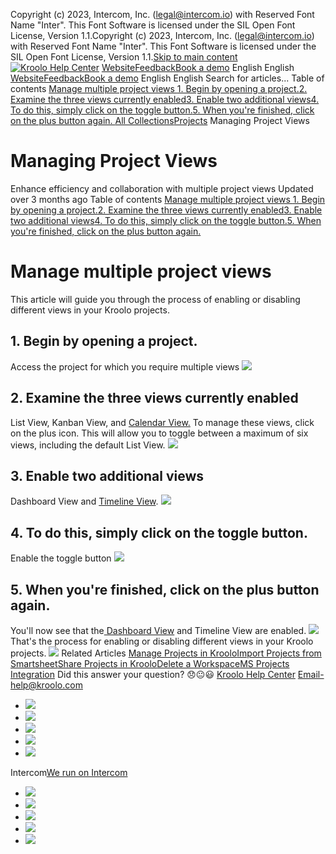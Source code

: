 Copyright (c) 2023, Intercom, Inc. (legal@intercom.io) with Reserved Font Name "Inter". This Font Software is licensed under the SIL Open Font License, Version 1.1.Copyright (c) 2023, Intercom, Inc. (legal@intercom.io) with Reserved Font Name "Inter". This Font Software is licensed under the SIL Open Font License, Version 1.1.[Skip to main content](https://help.kroolo.com/en/articles/10448112-managing-project-views#main-content)
[![Kroolo Help Center](https://downloads.intercomcdn.com/i/o/h4qkzypg/611116/ee699fbf23fef0f6d8d4f666d84c/37cdcedd14003d8fdcfdeda0a05c09cb)](https://help.kroolo.com/en/)
[Website](https://kroolo.com/)[Feedback](https://kroolo.featurebase.app/)[Book a demo](https://kroolo.com/book-demo)
English
English
[Website](https://kroolo.com/)[Feedback](https://kroolo.featurebase.app/)[Book a demo](https://kroolo.com/book-demo)
English
English
Search for articles...
Table of contents
[Manage multiple project views ](https://help.kroolo.com/en/articles/10448112-managing-project-views#h_d736d62cc1)[1. Begin by opening a project.](https://help.kroolo.com/en/articles/10448112-managing-project-views#h_3319ceceb4)[2. Examine the three views currently enabled](https://help.kroolo.com/en/articles/10448112-managing-project-views#h_6ddca762ef)[3. Enable two additional views](https://help.kroolo.com/en/articles/10448112-managing-project-views#h_b0fd7f3e6e)[4. To do this, simply click on the toggle button.](https://help.kroolo.com/en/articles/10448112-managing-project-views#h_4d976839e1)[5. When you're finished, click on the plus button again. ](https://help.kroolo.com/en/articles/10448112-managing-project-views#h_8c2d9ec1c9)
[All Collections](https://help.kroolo.com/en/)[Projects](https://help.kroolo.com/en/collections/9118210-projects)
Managing Project Views
# Managing Project Views
Enhance efficiency and collaboration with multiple project views
Updated over 3 months ago
Table of contents
[Manage multiple project views ](https://help.kroolo.com/en/articles/10448112-managing-project-views#h_d736d62cc1)[1. Begin by opening a project.](https://help.kroolo.com/en/articles/10448112-managing-project-views#h_3319ceceb4)[2. Examine the three views currently enabled](https://help.kroolo.com/en/articles/10448112-managing-project-views#h_6ddca762ef)[3. Enable two additional views](https://help.kroolo.com/en/articles/10448112-managing-project-views#h_b0fd7f3e6e)[4. To do this, simply click on the toggle button.](https://help.kroolo.com/en/articles/10448112-managing-project-views#h_4d976839e1)[5. When you're finished, click on the plus button again. ](https://help.kroolo.com/en/articles/10448112-managing-project-views#h_8c2d9ec1c9)
# Manage multiple project views 
This article will guide you through the process of enabling or disabling different views in your Kroolo projects.
## **1.** Begin by opening a project.
Access the project for which you require multiple views
[![](https://downloads.intercomcdn.com/i/o/h4qkzypg/1347712517/c87d79844d6b5d5ef3b864589494/b77896e8-b606-42c6-a183-85951190b277?expires=1747842300&signature=67d1dd7d94ab3942ada0502f4141f3d97b4af89d0c59d7e3a70ddadaffeb91a9&req=dSMjEc5%2Fn4ReXvMW1HO4zayo%2FIeKUmEGGxvIlpr6h2khmUiWzlugziTpfIkQ%0AJMUeQ%2B2VVPRebYsThAM%3D%0A)](https://downloads.intercomcdn.com/i/o/h4qkzypg/1347712517/c87d79844d6b5d5ef3b864589494/b77896e8-b606-42c6-a183-85951190b277?expires=1747842300&signature=67d1dd7d94ab3942ada0502f4141f3d97b4af89d0c59d7e3a70ddadaffeb91a9&req=dSMjEc5%2Fn4ReXvMW1HO4zayo%2FIeKUmEGGxvIlpr6h2khmUiWzlugziTpfIkQ%0AJMUeQ%2B2VVPRebYsThAM%3D%0A)
## **2.** Examine the three views currently enabled
List View, Kanban View, and [Calendar View.](https://help.kroolo.com/en/articles/9643404-manage-projects-using-calendar-view) To manage these views, click on the plus icon. This will allow you to toggle between a maximum of six views, including the default List View.
[![](https://downloads.intercomcdn.com/i/o/h4qkzypg/1347692037/7b80cfc98abeb6c1082bc26cb2a2/baf5e689-9eaf-4ac1-bb4c-a8f8c92ef33d.png?expires=1747842300&signature=25c5b5fea17c105867ae164413f00d36e2e19aee74a1b9f51cf9ddb5b3aef03d&req=dSMjEc93n4FcXvMW1HO4zbwtsQC5uNhB%2F3zsXCN5WpXWvE7jMLDvGKm%2Bw%2FS5%0AoHFNFyWqcSu9fmFIsRA%3D%0A)](https://downloads.intercomcdn.com/i/o/h4qkzypg/1347692037/7b80cfc98abeb6c1082bc26cb2a2/baf5e689-9eaf-4ac1-bb4c-a8f8c92ef33d.png?expires=1747842300&signature=25c5b5fea17c105867ae164413f00d36e2e19aee74a1b9f51cf9ddb5b3aef03d&req=dSMjEc93n4FcXvMW1HO4zbwtsQC5uNhB%2F3zsXCN5WpXWvE7jMLDvGKm%2Bw%2FS5%0AoHFNFyWqcSu9fmFIsRA%3D%0A)
## **3.** Enable two additional views
Dashboard View and [Timeline View](https://help.kroolo.com/en/articles/9909220-timeline-view).
[![](https://downloads.intercomcdn.com/i/o/h4qkzypg/1347692033/4da936c1824ec031ba1ce4c0bccb/69bbd3d2-2685-43f2-9ae6-cf714bffe144.png?expires=1747842300&signature=7db7140db960177b27a6aa641e28a3a6c33ffd11031d338a325f94756395bc22&req=dSMjEc93n4FcWvMW1HO4zdhw7uJIw%2F6jJEpIZBnA7K7ezIjctAIL%2FqM%2FPpzP%0AewAS4trD2Y%2B504LVldA%3D%0A)](https://downloads.intercomcdn.com/i/o/h4qkzypg/1347692033/4da936c1824ec031ba1ce4c0bccb/69bbd3d2-2685-43f2-9ae6-cf714bffe144.png?expires=1747842300&signature=7db7140db960177b27a6aa641e28a3a6c33ffd11031d338a325f94756395bc22&req=dSMjEc93n4FcWvMW1HO4zdhw7uJIw%2F6jJEpIZBnA7K7ezIjctAIL%2FqM%2FPpzP%0AewAS4trD2Y%2B504LVldA%3D%0A)
## 4. To do this, simply click on the toggle button.
Enable the toggle button
[![](https://downloads.intercomcdn.com/i/o/h4qkzypg/1347692034/cedb1483fbce139b79c16d3f2d5f/2e6983af-9118-4a2a-9e08-71aba274c645.png?expires=1747842300&signature=20296c74e6a0f47edd62519c2745c33a66942fa145a30761a5cc94e3f64a53fa&req=dSMjEc93n4FcXfMW1HO4zTr1vqfYkycpG8UJ5wHSj58DKq7pYXXsNEbCQwVa%0A8Qs1RILNQPDuYqJ3%2BhA%3D%0A)](https://downloads.intercomcdn.com/i/o/h4qkzypg/1347692034/cedb1483fbce139b79c16d3f2d5f/2e6983af-9118-4a2a-9e08-71aba274c645.png?expires=1747842300&signature=20296c74e6a0f47edd62519c2745c33a66942fa145a30761a5cc94e3f64a53fa&req=dSMjEc93n4FcXfMW1HO4zTr1vqfYkycpG8UJ5wHSj58DKq7pYXXsNEbCQwVa%0A8Qs1RILNQPDuYqJ3%2BhA%3D%0A)
## 5. When you're finished, click on the plus button again. 
You'll now see that the[ Dashboard View](https://help.kroolo.com/en/articles/9550435-check-project-progress-using-dashboard) and Timeline View are enabled. 
[![](https://downloads.intercomcdn.com/i/o/h4qkzypg/1347692032/064e822ebea571da69490bffdaaa/1f11dfea-6cb1-4c0d-b04f-f66924a021f7.png?expires=1747842300&signature=cc7f561bb6290cebad71765228f4f61edfd1dc2307f894374d3a27bd368576dc&req=dSMjEc93n4FcW%2FMW1HO4zZHBRzMKHvj5uc5gt%2B9dF8OEks21pPjI83vE8tVi%0Ach7rpurKYoamDa9fMNA%3D%0A)](https://downloads.intercomcdn.com/i/o/h4qkzypg/1347692032/064e822ebea571da69490bffdaaa/1f11dfea-6cb1-4c0d-b04f-f66924a021f7.png?expires=1747842300&signature=cc7f561bb6290cebad71765228f4f61edfd1dc2307f894374d3a27bd368576dc&req=dSMjEc93n4FcW%2FMW1HO4zZHBRzMKHvj5uc5gt%2B9dF8OEks21pPjI83vE8tVi%0Ach7rpurKYoamDa9fMNA%3D%0A)
That's the process for enabling or disabling different views in your Kroolo projects.
[![](https://downloads.intercomcdn.com/i/o/h4qkzypg/1347710897/7550d07cda88e0bf34a436478a38/cta+2.png?expires=1747842300&signature=a31cefd142c7df229c73e22b535a62b1d0f21a727d664bc98af9e3c7ffd91bc4&req=dSMjEc5%2FnYlWXvMW1HO4zX%2Bq4%2F2JtBK7lxWl4xgvRWFcLziYbxRa2DQZOoGN%0ALaEw5ahvQUHmcRZ6mHY%3D%0A)](https://kroolo.com/)
Related Articles
[Manage Projects in Kroolo](https://help.kroolo.com/en/articles/9795542-manage-projects-in-kroolo)[Import Projects from Smartsheet](https://help.kroolo.com/en/articles/10038422-import-projects-from-smartsheet)[Share Projects in Kroolo](https://help.kroolo.com/en/articles/10095368-share-projects-in-kroolo)[Delete a Workspace](https://help.kroolo.com/en/articles/10095392-delete-a-workspace)[MS Projects Integration](https://help.kroolo.com/en/articles/10537287-ms-projects-integration)
Did this answer your question?
😞😐😃
[Kroolo Help Center](https://help.kroolo.com/en/)
Email-help@kroolo.com
  * [![](https://intercom.help/kroolo/assets/svg/icon:social-facebook/FFFFFF)](https://www.facebook.com/profile.php?id=61553808299270)
  * [![](https://intercom.help/kroolo/assets/svg/icon:social-linkedin/FFFFFF)](https://www.linkedin.com/company/getkroolo)
  * [![](https://intercom.help/kroolo/assets/svg/icon:social-instagram/FFFFFF)](https://www.instagram.com/getkroolo)
  * [![](https://intercom.help/kroolo/assets/svg/icon:social-youtube/FFFFFF)](https://www.youtube.com/@getkroolo/featured)
  * [![](https://intercom.help/kroolo/assets/svg/icon:social-twitter-x/FFFFFF)](https://www.twitter.com/getkroolo)


Intercom[We run on Intercom](https://www.intercom.com/intercom-link?company=Kroolo&solution=customer-support&utm_campaign=intercom-link&utm_content=We+run+on+Intercom&utm_medium=help-center&utm_referrer=https%3A%2F%2Fhelp.kroolo.com%2Fen%2Farticles%2F10448112-managing-project-views&utm_source=desktop-web)
  * [![](https://intercom.help/kroolo/assets/svg/icon:social-facebook/FFFFFF)](https://www.facebook.com/profile.php?id=61553808299270)
  * [![](https://intercom.help/kroolo/assets/svg/icon:social-linkedin/FFFFFF)](https://www.linkedin.com/company/getkroolo)
  * [![](https://intercom.help/kroolo/assets/svg/icon:social-instagram/FFFFFF)](https://www.instagram.com/getkroolo)
  * [![](https://intercom.help/kroolo/assets/svg/icon:social-youtube/FFFFFF)](https://www.youtube.com/@getkroolo/featured)
  * [![](https://intercom.help/kroolo/assets/svg/icon:social-twitter-x/FFFFFF)](https://www.twitter.com/getkroolo)


